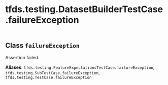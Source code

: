 <div itemscope itemtype="http://developers.google.com/ReferenceObject">
<meta itemprop="name" content="tfds.testing.DatasetBuilderTestCase.failureException" />
<meta itemprop="path" content="Stable" />
</div>

# tfds.testing.DatasetBuilderTestCase.failureException

<!-- Insert buttons -->

<table class="tfo-notebook-buttons tfo-api" align="left">
</table>

## Class `failureException`

<!-- Start diff -->
Assertion failed.

**Aliases**: `tfds.testing.FeatureExpectationsTestCase.failureException`,
`tfds.testing.SubTestCase.failureException`,
`tfds.testing.TestCase.failureException`

<!-- Placeholder for "Used in" -->


